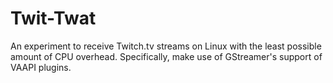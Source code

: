 Twit-Twat
=========

An experiment to receive Twitch.tv streams on Linux with the least possible amount of CPU overhead. Specifically, make use of GStreamer's support of VAAPI plugins.

